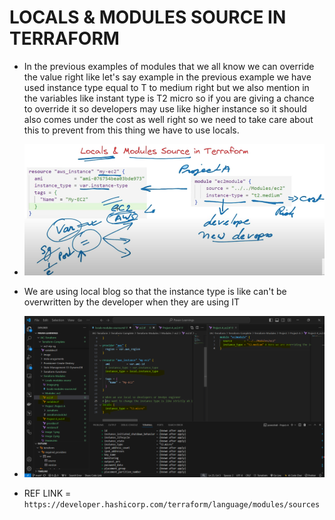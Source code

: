# LOCALS & MODULES SOURCE IN TERRAFORM

- In the previous examples of modules that we all know we can override the value right like let's say example in the previous example we have used instance type equal to T to medium right but we also mention in the variables like instant type is T2 micro so if you are giving a chance to override it so developers may use like higher instance so it should also comes under the cost as well right so we need to take care about this to prevent from this thing we have to use locals.

- ![alt text](image.png)

- We are using local blog so that the instance type is like can't be overwritten by the developer when they are using IT
- ![alt text](image-1.png)

- REF LINK = ``` https://developer.hashicorp.com/terraform/language/modules/sources ```


